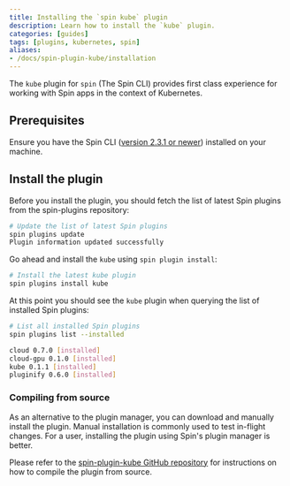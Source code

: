 ```yaml
---
title: Installing the `spin kube` plugin
description: Learn how to install the `kube` plugin.
categories: [guides]
tags: [plugins, kubernetes, spin]
aliases:
- /docs/spin-plugin-kube/installation
---
```


The `kube` plugin for `spin` (The Spin CLI) provides first class experience for working with Spin
apps in the context of Kubernetes.

## Prerequisites

Ensure you have the Spin CLI ([version 2.3.1 or
newer](https://developer.fermyon.com/spin/v2/upgrade)) installed on your machine.

## Install the plugin

Before you install the plugin, you should fetch the list of latest Spin plugins from the
spin-plugins repository:

```sh
# Update the list of latest Spin plugins
spin plugins update
Plugin information updated successfully
```

Go ahead and install the `kube` using `spin plugin install`:

```sh
# Install the latest kube plugin
spin plugins install kube
```

At this point you should see the `kube` plugin when querying the list of installed Spin plugins:

```sh
# List all installed Spin plugins
spin plugins list --installed

cloud 0.7.0 [installed]
cloud-gpu 0.1.0 [installed]
kube 0.1.1 [installed]
pluginify 0.6.0 [installed]
```

### Compiling from source

As an alternative to the plugin manager, you can download and manually install the plugin. Manual
installation is commonly used to test in-flight changes. For a user, installing the plugin using
Spin's plugin manager is better.

Please refer to the [spin-plugin-kube GitHub
repository](https://github.com/spinkube/spin-plugin-kube) for instructions on how to compile the
plugin from source.
